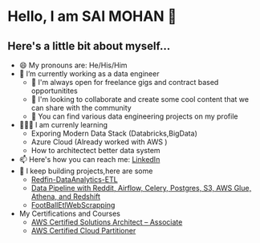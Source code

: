 # Hello, I am SAI MOHAN 👋

## Here's a little bit about myself...


- 😄 My pronouns are: He/His/Him
- 🔭 I’m currently working as a  data engineer 
   - 👯 I'm always open for freelance gigs and contract based opportunitites
   - 💬 I'm looking to collaborate and create some cool content that we can share with the community
   - 🤘 You can find various data engineering projects on my profile
- 🧑🏻‍🏫 I am currenly learning
   - Exporing Modern Data Stack (Databricks,BigData)
   - Azure Cloud (Already worked with AWS )
   - How to architectect better data system 
- 📫 Here's how you can reach me: [LinkedIn](https://www.linkedin.com/in/saimohanb/)
- 🤘 I keep building projects,here are some
  - [Redfin-DataAnalytics-ETL](https://github.com/SAI-MOHAN-B/Redfin-DataAnalytics-ETL)
  - [Data Pipeline with Reddit, Airflow, Celery, Postgres, S3, AWS Glue, Athena, and Redshift](https://github.com/SAI-MOHAN-B/Reddit-DataEngineering-Pipeline)
  - [FootBallEtlWebScrapping](https://github.com/SAI-MOHAN-B/FootballDataEngineering)
- My Certifications and Courses
  - [AWS Certified Solutions Architect – Associate](https://www.credly.com/badges/3427a493-1a2b-438d-be00-3f0fd8c48789/public_url)
  - [AWS Certified Cloud Partitioner](https://www.credly.com/badges/da76d728-1df0-414a-9a4c-19fbd57ec446/public_url)
